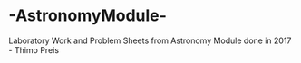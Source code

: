 # -AstronomyModule-
Laboratory Work and Problem Sheets from Astronomy Module done in 2017 - Thimo Preis
